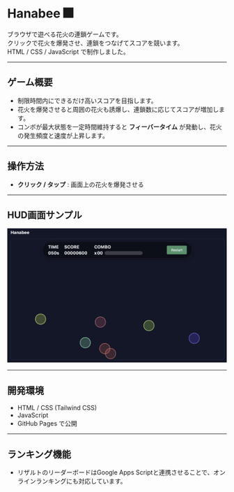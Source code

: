 # Hanabee 🎆

ブラウザで遊べる花火の連鎖ゲームです。  
クリックで花火を爆発させ、連鎖をつなげてスコアを競います。  
HTML / CSS / JavaScript で制作しました。

---

## ゲーム概要
- 制限時間内にできるだけ高いスコアを目指します。
- 花火を爆発させると周囲の花火も誘爆し、連鎖数に応じてスコアが増加します。
- コンボが最大状態を一定時間維持すると **フィーバータイム** が発動し、花火の発生頻度と速度が上昇します。

---

## 操作方法
- **クリック / タップ** : 画面上の花火を爆発させる

---

## HUD画面サンプル

![HUD](assets/hud.png)

---

## 開発環境
- HTML / CSS (Tailwind CSS)
- JavaScript
- GitHub Pages で公開

---

## ランキング機能
- リザルトのリーダーボードはGoogle Apps Scriptと連携させることで、オンラインランキングにも対応しています。
